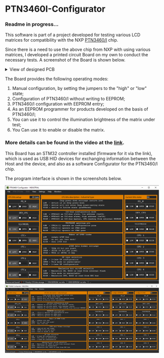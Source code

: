 # PTN3460I-Configurator

### Readme in progress...

This software is part of a project developed 
for testing various LCD matrices for compatibility with the NXP [PTN3460/I] chip.

[PTN3460/I]: //https://www.nxp.com/products/peripherals-and-logic/signal-chain/bridges/ptn3460-ptn3460i-commercial-and-industrial-edp-to-lvds-bridge-ic:PTN3460/ "PTN 3460/I link"

Since there is a need to use the above chip from NXP with
using various matrices, I developed a printed circuit Board on my own to conduct the necessary tests.
A screenshot of the Board is shown below.

<details>
<summary> View of designed PCB</summary><br />

![alt text](screenshots/DP-eDP-to-LVDS-board.png "View of designed PCB.")

</details>

The Board provides the following operating modes:
1. Manual configuration, by setting the jumpers to the "high" or "low" state;
2. Configuration of PTN3460/I without writing to EEPROM;
3. PTN3460/I configuration with EEPROM entry;
4. As an EEPROM programmer for products developed on the basis of PTN3460/I;
5. You can use it to control the illumination brightness of the matrix under test;
6. You Can use it to enable or disable the matrix.

### More details can be found in the video at the [link].

[link]: //https://youtu.be/_daPMuKV2iI/ "Demonstration video"


This Board has an STM32 controller installed (firmware for it via the link), which is used as
USB HID devices for exchanging information between the Host and the device,
and also as a software Configurator for the PTN3460/I chip.

The program interface is shown in the screenshots below.

![alt text](screenshots/PTN3460I-Configurator-1.png "App screenshot 1")
![alt text](screenshots/PTN3460I-Configurator-2.png "App screenshot 2")

